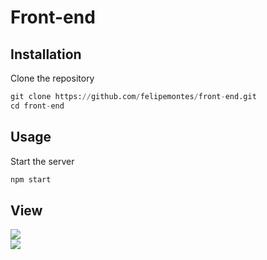 # Front-end

## Installation

Clone the repository

```python
git clone https://github.com/felipemontes/front-end.git
cd front-end
```

## Usage

Start the server

```python
npm start
```

## View

![](https://i.imgur.com/VzU6KcF.jpg)  
![](https://i.imgur.com/pl2xmTa.jpg)
